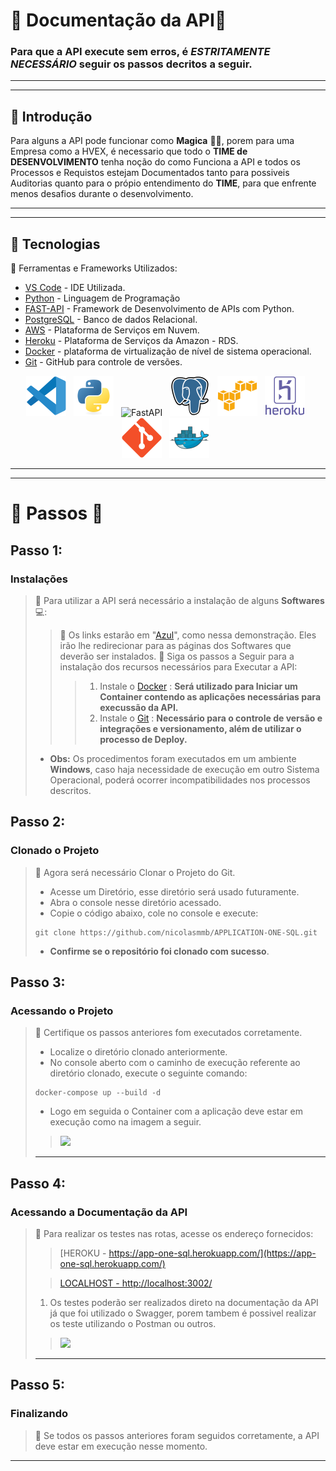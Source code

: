 

# :scroll: Documentação da API:scroll:

### **Para que a API execute sem erros, é *ESTRITAMENTE NECESSÁRIO* seguir os passos decritos a seguir**.
---
----

## :round_pushpin: Introdução

Para alguns a API pode funcionar como **Magica** 🧙‍♂️, porem para uma Empresa como a HVEX, é necessario que todo o **TIME de DESENVOLVIMENTO** tenha noção do como Funciona a API e todos os Processos e Requistos estejam Documentados tanto para possiveis Auditorias quanto para o própio entendimento do **TIME**, para que enfrente menos desafios durante o desenvolvimento.

----
----
## :mag_right: Tecnologias

:round_pushpin: Ferramentas e Frameworks Utilizados:

- [VS Code](https://code.visualstudio.com/download) - IDE Utilizada.
- [Python](https://www.python.org/) - Linguagem de Programação
- [FAST-API](https://fastapi.tiangolo.com/) - Framework de Desenvolvimento de APIs com Python.
- [PostgreSQL](https://www.postgresql.org/) - Banco de dados Relacional. 
- [AWS](https://aws.amazon.com/) - Plataforma de Serviços em Nuvem. 
- [Heroku](https://dashboard.heroku.com/) - Plataforma de Serviços da Amazon - RDS. 
- [Docker](https://www.docker.com/) - plataforma de virtualização de nível de sistema operacional.
- [Git](https://github.com/) - GitHub para controle de versões.





<p align="center">
<img height=64" src="https://raw.githubusercontent.com/devicons/devicon/master/icons/vscode/vscode-original.svg" alt="VSCode"/>&nbsp;&nbsp;
<img height=64" src="https://raw.githubusercontent.com/devicons/devicon/master/icons/python/python-original.svg" alt="Python"/>&nbsp;&nbsp;
<img height=64" src="https://cdn.worldvectorlogo.com/logos/fastapi-1.svg" alt="FastAPI"/>&nbsp;&nbsp; 
<img height=64" src="https://raw.githubusercontent.com/devicons/devicon/master/icons/postgresql/postgresql-original.svg" alt="PostgreSQL"/>&nbsp;&nbsp;
<img height=64" src="https://raw.githubusercontent.com/devicons/devicon/master/icons/amazonwebservices/amazonwebservices-original.svg" alt="AWS-RDS"/>&nbsp;&nbsp;
<img height=64" src="https://raw.githubusercontent.com/devicons/devicon/master/icons/heroku/heroku-original-wordmark.svg" alt="AWS-RDS"/>&nbsp;&nbsp;
<img height=64" src="https://raw.githubusercontent.com/devicons/devicon/master/icons/git/git-original.svg" alt="Git"/>&nbsp;&nbsp;
<img height=64" src="https://raw.githubusercontent.com/devicons/devicon/master/icons/docker/docker-original.svg" alt="Docker"/>&nbsp;&nbsp;
</p>




----
----
# :rotating_light: Passos :rotating_light:
## Passo 1:
### Instalações
>
>:pushpin: Para utilizar a API será necessário a instalação de alguns **Softwares** :computer::
>>:round_pushpin: Os links estarão em "[Azul]()", como nessa demonstração. Eles irão lhe redirecionar para as páginas dos Softwares que deverão ser instalados.
>>:round_pushpin: Siga os passos a Seguir para a instalação dos recursos necessários para Executar a API:
>>> 1. Instale o [Docker](https://www.docker.com/products/docker-desktop) : **Será utilizado para Iniciar um Container contendo as aplicações necessárias para execussão da API.**
>>> 2. Instale o [Git](https://git-scm.com/downloads) : **Necessário para o controle de versão e integrações e versionamento, além de utilizar o processo de Deploy.**
> - **Obs:** Os procedimentos foram executados em um ambiente **Windows**, caso haja necessidade de execução em outro Sistema Operacional, poderá ocorrer incompatibilidades nos processos descritos.


## Passo 2:
### Clonado o Projeto
> :pushpin: Agora será necessário Clonar o Projeto do Git.
> - Acesse um Diretório, esse diretório será usado futuramente.
> - Abra o console nesse diretório acessado.
> - Copie o código abaixo, cole no console e execute:
>```shell 
> git clone https://github.com/nicolasmmb/APPLICATION-ONE-SQL.git
>```
> - **Confirme se o repositório foi clonado com sucesso**.
> 

## Passo 3:
### Acessando o Projeto
> :pushpin: Certifique os passos anteriores fom executados corretamente.
> - Localize o diretório clonado anteriormente.
> - No console aberto com o caminho de execução referente ao diretório clonado, execute o seguinte comando:
>```shell 
>docker-compose up --build -d
>```
> - Logo em seguida o Container com a aplicação deve estar em execução como na imagem a seguir.
>>  ![](https://raw.githubusercontent.com/nicolasmmb/saved-images/main/telponto/CAP1.png) 
> --- 
>


## Passo 4:
### Acessando a Documentação da API
> :pushpin: Para realizar os testes nas rotas, acesse os endereço fornecidos:
>>  [HEROKU -  https://app-one-sql.herokuapp.com/](https://app-one-sql.herokuapp.com/)
>
>>  [LOCALHOST - http://localhost:3002/](http://localhost:3002/)
> 1. Os testes poderão ser realizados direto na documentação da API já que foi utilizado o Swagger, porem tambem é possivel realizar os teste utilizando o Postman ou outros.
>>  ![](https://raw.githubusercontent.com/nicolasmmb/saved-images/main/telponto/CAP2.png) 
> ---
> 
## Passo 5:
### Finalizando
> :pushpin: Se todos os passos anteriores foram seguidos corretamente, a API deve estar em execução nesse momento.
----